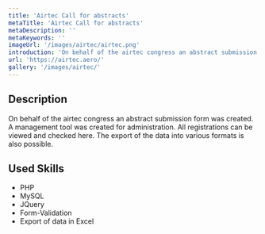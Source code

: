 ```yaml
---
title: 'Airtec Call for abstracts'
metaTitle: 'Airtec Call for abstracts'
metaDescription: ''
metaKeywords: ''
imageUrl: '/images/airtec/airtec.png'
introduction: 'On behalf of the airtec congress an abstract submission form was created.'
url: 'https://airtec.aero/'
gallery: '/images/airtec/'
---
```

## Description

On behalf of the airtec congress an abstract submission form was created. A management tool was created for administration. All registrations can be viewed and checked here. The export of the data into various formats is also possible.

## Used Skills

* PHP
* MySQL
* JQuery
* Form-Validation
* Export of data in Excel